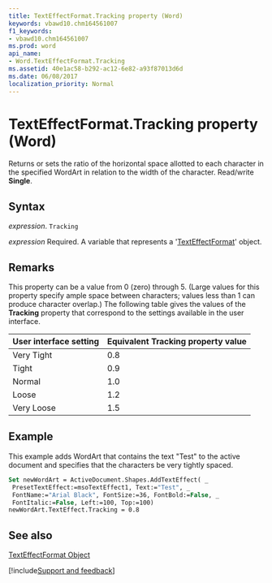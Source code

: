 ```yaml
---
title: TextEffectFormat.Tracking property (Word)
keywords: vbawd10.chm164561007
f1_keywords:
- vbawd10.chm164561007
ms.prod: word
api_name:
- Word.TextEffectFormat.Tracking
ms.assetid: 40e1ac58-b292-ac12-6e82-a93f87013d6d
ms.date: 06/08/2017
localization_priority: Normal
---
```



# TextEffectFormat.Tracking property (Word)

Returns or sets the ratio of the horizontal space allotted to each character in the specified WordArt in relation to the width of the character. Read/write  **Single**.


## Syntax

_expression_. `Tracking`

_expression_ Required. A variable that represents a '[TextEffectFormat](Word.TextEffectFormat.md)' object.


## Remarks

This property can be a value from 0 (zero) through 5. (Large values for this property specify ample space between characters; values less than 1 can produce character overlap.) The following table gives the values of the  **Tracking** property that correspond to the settings available in the user interface.



|**User interface setting**|**Equivalent Tracking property value**|
|:-----|:-----|
|Very Tight|0.8|
|Tight|0.9|
|Normal|1.0|
|Loose|1.2|
|Very Loose|1.5|

## Example

This example adds WordArt that contains the text "Test" to the active document and specifies that the characters be very tightly spaced.


```vb
Set newWordArt = ActiveDocument.Shapes.AddTextEffect( _ 
 PresetTextEffect:=msoTextEffect1, Text:="Test", _ 
 FontName:="Arial Black", FontSize:=36, FontBold:=False, _ 
 FontItalic:=False, Left:=100, Top:=100) 
newWordArt.TextEffect.Tracking = 0.8
```


## See also


[TextEffectFormat Object](Word.TextEffectFormat.md)

[!include[Support and feedback](~/includes/feedback-boilerplate.md)]